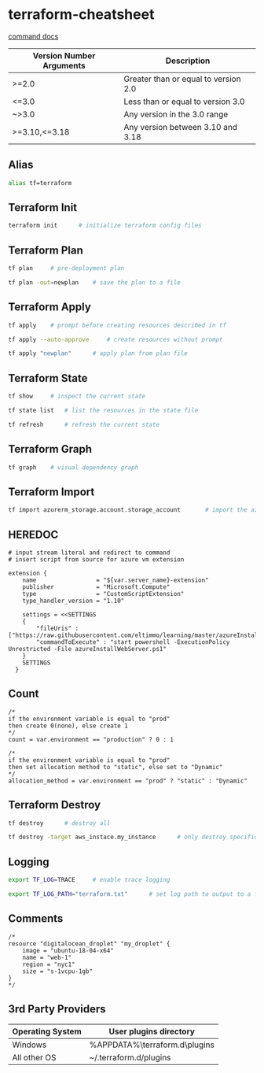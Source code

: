 # terraform-cheatsheet

[command docs](https://www.terraform.io/docs/commands/)

Version Number Arguments | Description  
------- | ----------------  
\>=2.0 | Greater than or equal to version 2.0  
<=3.0 | Less than or equal to version 3.0  
~>3.0 | Any version in the 3.0 range  
\>=3.10,<=3.18 | Any version between 3.10 and 3.18  

## Alias
```bash
alias tf=terraform
```

## Terraform Init
```bash
terraform init      # initialize terraform config files
```

## Terraform Plan
```bash
tf plan     # pre-deployment plan

tf plan -out=newplan    # save the plan to a file
```

## Terraform Apply
```bash
tf apply    # prompt before creating resources described in tf

tf apply --auto-approve     # create resources without prompt

tf apply "newplan"      # apply plan from plan file
```

## Terraform State
```bash
tf show     # inspect the current state

tf state list   # list the resources in the state file

tf refresh      # refresh the current state
```

## Terraform Graph
```bash
tf graph    # visual dependency graph
```

## Terraform Import
```bash
tf import azurerm_storage.account.storage_account       # import the azure storage account specified in tf
```

## HEREDOC
```hcl
# input stream literal and redirect to command
# insert script from source for azure vm extension

extension {
    name                 = "${var.server_name}-extension"
    publisher            = "Microsoft.Compute"
    type                 = "CustomScriptExtension"
    type_handler_version = "1.10"

    settings = <<SETTINGS
    {
        "fileUris" : ["https://raw.githubusercontent.com/eltimmo/learning/master/azureInstallWebServer.ps1"],
        "commandToExecute" : "start powershell -ExecutionPolicy Unrestricted -File azureInstallWebServer.ps1"
    }
    SETTINGS
  }
```

## Count
```hcl
/* 
if the environment variable is equal to "prod"
then create 0(none), else create 1
*/
count = var.environment == "production" ? 0 : 1

/*
if the environment variable is equal to "prod"
then set allocation method to "static", else set to "Dynamic"
*/
allocation_method = var.environment == "prod" ? "static" : "Dynamic"
```

## Terraform Destroy
```bash
tf destroy      # destroy all

tf destroy -target aws_instace.my_instance      # only destroy specific resource
```

## Logging
```bash
export TF_LOG=TRACE     # enable trace logging

export TF_LOG_PATH="terraform.txt"      # set log path to output to a file
```

## Comments
```hcl
/*
resource "digitalocean_droplet" "my_droplet" {
    image = "ubuntu-18-04-x64"
    name = "web-1"
    region = "nyc1"
    size = "s-1vcpu-1gb"
}
*/
```

## 3rd Party Providers
Operating System | User plugins directory  
------- | ----------------  
Windows | %APPDATA%\terraform.d\plugins  
All other OS | ~/.terraform.d/plugins  